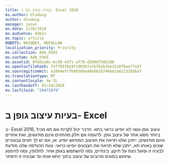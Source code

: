 ```yaml
---
title: בעיות עיצוב גופן ב- Excel 2016
ms.author: dludwig
author: dludwig
manager: jecon
ms.date: 2/26/2018
ms.audience: Admin
ms.topic: article
ROBOTS: NOINDEX, NOFOLLOW
localization_priority: Priority
ms.collection: Adm_O365
ms.custom: Adm_O365
ms.assetid: 8fdd1a0c-6c90-43f1-af70-d200d758b3d6
ms.openlocfilehash: f3ff85f824fc00307a7b7b2b3be3116f0ae77a37
ms.sourcegitcommit: e2864efcfb493b6e46b662b746661a61232bdba7
ms.translationtype: MT
ms.contentlocale: he-IL
ms.lasthandoff: 01/24/2019
ms.locfileid: "29472879"
---
```

# <a name="font-formatting-problems-in-excel"></a>בעיות עיצוב גופן ב- Excel

ב- Excel 2016, עיצוב גופן עשוי לא יופיעו כראוי בתא. הדבר יכול לקרות אם תא מכיל ביותר מסוג אחד של עיצוב גופן. לדוגמה אם חלק מהתווים אינם מודגשים, ואת אחרים אינם מודגשים, ייתכן שלא תראה את העיצוב המודגש יופיע. או, אם יש לך תווים צבעוניים שונים באותו תא, ייתכן שלא תראה את הצבעים יופיעו כראוי. צוות ההנדסה שלנו מודעת לבעיה זו ופועל כעת על תיקון. בינתיים, נסה להשתמש בגופן אחר. לחלופין, נסה להימנע שימוש בסוגים מרובים של עיצוב בתוך התא אותו עד שבעיה זו תיפתר. 
  

